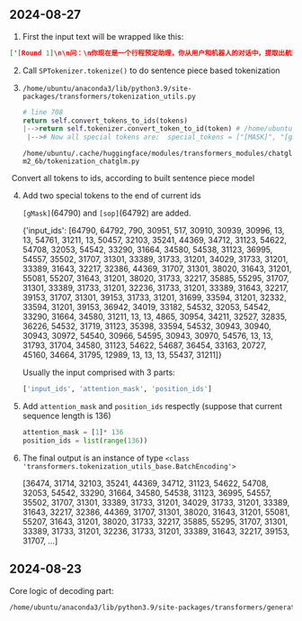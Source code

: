 ## 2024-08-27

1. First the input text will be wrapped like this:

```json
['[Round 1]\n\n问：\n你现在是一个行程预定助理，你从用户和机器人的对话中，提取出航班信息（出发城市、到达城市、出发时间）、酒店预定信息（入住时间、离店时间、入住城市）、火车票信息（出发城市、目的城市、出发时间）、用车信息（用车城市、开始日期、结束日期、用车次数）；下面是用户和机器人的对话：\n\nuser: 我当前所在的城市是北京，今天的日期是2024年3月25日\n\n根据这些对话，你将生成如下JSON结构的回复内容:"\n\n\n答：']
```

2. Call `SPTokenizer.tokenize()`  to do sentence piece based tokenization

3. `/home/ubuntu/anaconda3/lib/python3.9/site-packages/transformers/tokenization_utils.py`

   ```python
   # line 708
   return self.convert_tokens_to_ids(tokens)
   |-->return self.tokenizer.convert_token_to_id(token) # /home/ubuntu/.cache/huggingface/modules/transformers_modules/chatglm2_6b/tokenization_chatglm.py #119
   	|--># Now all special tokens are:  special_tokens = ["[MASK]", "[gMASK]", "[sMASK]", "sop", "eop"]

   ```

   `/home/ubuntu/.cache/huggingface/modules/transformers_modules/chatglm2_6b/tokenization_chatglm.py`

​        Convert all tokens to ids,  according to built sentence piece model

4. Add two special tokens to the end of current ids

   `[gMask]`(64790) and `[sop]`(64792) are added.

   {'input_ids': [64790, 64792, 790, 30951, 517, 30910, 30939, 30996, 13, 13, 54761, 31211, 13, 50457, 32103, 35241, 44369, 34712, 31123, 54622, 54708, 32053, 54542, 33290, 31664, 34580, 54538, 31123, 36995, 54557, 35502, 31707, 31301, 33389, 31733, 31201, 34029, 31733, 31201, 33389, 31643, 32217, 32386, 44369, 31707, 31301, 38020, 31643, 31201, 55081, 55207, 31643, 31201, 38020, 31733, 32217, 35885, 55295, 31707, 31301, 33389, 31733, 31201, 32236, 31733, 31201, 33389, 31643, 32217, 39153, 31707, 31301, 39153, 31733, 31201, 31699, 33594, 31201, 32332, 33594, 31201, 39153, 36942, 34019, 33182, 54532, 32053, 54542, 33290, 31664, 34580, 31211, 13, 13, 4865, 30954, 34211, 32527, 32835, 36226, 54532, 31719, 31123, 35398, 33594, 54532, 30943, 30940, 30943, 30972, 54540, 30966, 54595, 30943, 30970, 54576, 13, 13, 31793, 31704, 34580, 31123, 54622, 54687, 36454, 33163, 20727, 45160, 34664, 31795, 12989, 13, 13, 13, 55437, 31211]}

    Usually the input comprised with 3 parts:

   ```python
   ['input_ids', 'attention_mask', 'position_ids']
   ```

5. Add `attention_mask` and `position_ids` respectly (suppose that current sequence length is 136)

   ```python
   attention_mask = [1]* 136
   position_ids = list(range(136))
   ```

6. The final output is an instance of type `<class 'transformers.tokenization_utils_base.BatchEncoding'>`

   [36474, 31714, 32103, 35241, 44369, 34712, 31123, 54622, 54708, 32053, 54542, 33290, 31664, 34580, 54538, 31123, 36995, 54557, 35502, 31707, 31301, 33389, 31733, 31201, 34029, 31733, 31201, 33389, 31643, 32217, 32386, 44369, 31707, 31301, 38020, 31643, 31201, 55081, 55207, 31643, 31201, 38020, 31733, 32217, 35885, 55295, 31707, 31301, 33389, 31733, 31201, 32236, 31733, 31201, 33389, 31643, 32217, 39153, 31707, ...]

## 2024-08-23
Core logic of decoding part:
```bash
/home/ubuntu/anaconda3/lib/python3.9/site-packages/transformers/generation/utils.py
```
